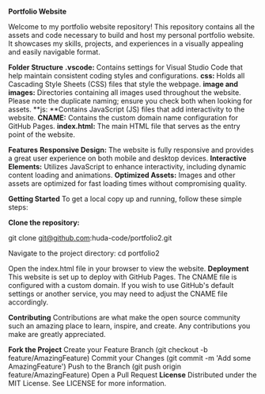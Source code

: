 **Portfolio Website**

Welcome to my portfolio website repository! This repository contains all the assets and code necessary to build and host my personal portfolio website. It showcases my skills, projects, and experiences in a visually appealing and easily navigable format.

**Folder Structure**
**.vscode:** Contains settings for Visual Studio Code that help maintain consistent coding styles and configurations.
**css:** Holds all Cascading Style Sheets (CSS) files that style the webpage.
**image and images:** Directories containing all images used throughout the website. Please note the duplicate naming; ensure you check both when looking for assets.
**js: **Contains JavaScript (JS) files that add interactivity to the website.
**CNAME:** Contains the custom domain name configuration for GitHub Pages.
**index.html:** The main HTML file that serves as the entry point of the website.


**Features**
**Responsive Design:** The website is fully responsive and provides a great user experience on both mobile and desktop devices.
**Interactive Elements:** Utilizes JavaScript to enhance interactivity, including dynamic content loading and animations.
**Optimized Assets:** Images and other assets are optimized for fast loading times without compromising quality.


**Getting Started**
To get a local copy up and running, follow these simple steps:

**Clone the repository:**

git clone git@github.com:huda-code/portfolio2.git

Navigate to the project directory:
cd portfolio2

Open the index.html file in your browser to view the website.
**Deployment**
This website is set up to deploy with GitHub Pages. The CNAME file is configured with a custom domain. If you wish to use GitHub's default settings or another service, you may need to adjust the CNAME file accordingly.

**Contributing**
Contributions are what make the open source community such an amazing place to learn, inspire, and create. Any contributions you make are greatly appreciated.

**Fork the Project**
Create your Feature Branch (git checkout -b feature/AmazingFeature)
Commit your Changes (git commit -m 'Add some AmazingFeature')
Push to the Branch (git push origin feature/AmazingFeature)
Open a Pull Request
**License**
Distributed under the MIT License. See LICENSE for more information.

